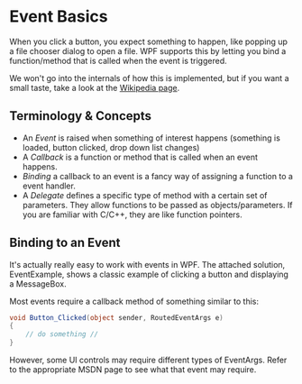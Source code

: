 Event Basics
=============

When you click a button, you expect something to happen, like popping up a file
chooser dialog to open a file. WPF supports this by letting you bind a function/method
that is called when the event is triggered.

We won't go into the internals of how this is implemented, but if you want a small
taste, take a look at the [Wikipedia page](https://en.wikipedia.org/wiki/Event_loop).

## Terminology & Concepts
* An _Event_ is raised when something of interest happens (something is loaded, button clicked, drop down list changes)
* A _Callback_ is a function or method that is called when an event happens.
* _Binding_ a callback to an event is a fancy way of assigning a function to a event handler.
* A _Delegate_ defines a specific type of method with a certain set of parameters.
They allow functions to be passed as objects/parameters. If you are familiar with
C/C++, they are like function pointers.

## Binding to an Event

It's actually really easy to work with events in WPF. The attached solution, 
EventExample, shows a classic example of clicking a button and displaying a 
MessageBox. 

Most events require a callback method of something similar to this:
```C#
void Button_Clicked(object sender, RoutedEventArgs e)
{
    // do something //
}
```

However, some UI controls may require different types of EventArgs. Refer to the
appropriate MSDN page to see what that event may require.

